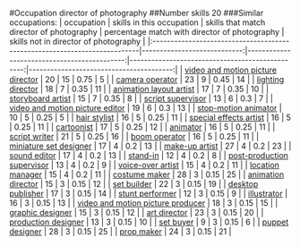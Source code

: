 #Occupation director of photography
##Number skills 20
###Similar occupations:
| occupation                                                                |   skills in this occupation |   skills that match director of photography |   percentage match with director of photography |   skills not in director of photography |
|:--------------------------------------------------------------------------|----------------------------:|--------------------------------------------:|------------------------------------------------:|----------------------------------------:|
| [video and motion picture director](video_and_motion_picture_director.md) |                          20 |                                          15 |                                            0.75 |                                       5 |
| [camera operator](camera_operator.md)                                     |                          23 |                                           9 |                                            0.45 |                                      14 |
| [lighting director](lighting_director.md)                                 |                          18 |                                           7 |                                            0.35 |                                      11 |
| [animation layout artist](animation_layout_artist.md)                     |                          17 |                                           7 |                                            0.35 |                                      10 |
| [storyboard artist](storyboard_artist.md)                                 |                          15 |                                           7 |                                            0.35 |                                       8 |
| [script supervisor](script_supervisor.md)                                 |                          13 |                                           6 |                                            0.3  |                                       7 |
| [video and motion picture editor](video_and_motion_picture_editor.md)     |                          19 |                                           6 |                                            0.3  |                                      13 |
| [stop-motion animator](stop-motion_animator.md)                           |                          10 |                                           5 |                                            0.25 |                                       5 |
| [hair stylist](hair_stylist.md)                                           |                          16 |                                           5 |                                            0.25 |                                      11 |
| [special effects artist](special_effects_artist.md)                       |                          16 |                                           5 |                                            0.25 |                                      11 |
| [cartoonist](cartoonist.md)                                               |                          17 |                                           5 |                                            0.25 |                                      12 |
| [animator](animator.md)                                                   |                          16 |                                           5 |                                            0.25 |                                      11 |
| [script writer](script_writer.md)                                         |                          21 |                                           5 |                                            0.25 |                                      16 |
| [boom operator](boom_operator.md)                                         |                          16 |                                           5 |                                            0.25 |                                      11 |
| [miniature set designer](miniature_set_designer.md)                       |                          17 |                                           4 |                                            0.2  |                                      13 |
| [make-up artist](make-up_artist.md)                                       |                          27 |                                           4 |                                            0.2  |                                      23 |
| [sound editor](sound_editor.md)                                           |                          17 |                                           4 |                                            0.2  |                                      13 |
| [stand-in](stand-in.md)                                                   |                          12 |                                           4 |                                            0.2  |                                       8 |
| [post-production supervisor](post-production_supervisor.md)               |                          13 |                                           4 |                                            0.2  |                                       9 |
| [voice-over artist](voice-over_artist.md)                                 |                          15 |                                           4 |                                            0.2  |                                      11 |
| [location manager](location_manager.md)                                   |                          15 |                                           4 |                                            0.2  |                                      11 |
| [costume maker](costume_maker.md)                                         |                          28 |                                           3 |                                            0.15 |                                      25 |
| [animation director](animation_director.md)                               |                          15 |                                           3 |                                            0.15 |                                      12 |
| [set builder](set_builder.md)                                             |                          22 |                                           3 |                                            0.15 |                                      19 |
| [desktop publisher](desktop_publisher.md)                                 |                          17 |                                           3 |                                            0.15 |                                      14 |
| [stunt performer](stunt_performer.md)                                     |                          12 |                                           3 |                                            0.15 |                                       9 |
| [illustrator](illustrator.md)                                             |                          16 |                                           3 |                                            0.15 |                                      13 |
| [video and motion picture producer](video_and_motion_picture_producer.md) |                          18 |                                           3 |                                            0.15 |                                      15 |
| [graphic designer](graphic_designer.md)                                   |                          15 |                                           3 |                                            0.15 |                                      12 |
| [art director](art_director.md)                                           |                          23 |                                           3 |                                            0.15 |                                      20 |
| [production designer](production_designer.md)                             |                          13 |                                           3 |                                            0.15 |                                      10 |
| [set buyer](set_buyer.md)                                                 |                           9 |                                           3 |                                            0.15 |                                       6 |
| [puppet designer](puppet_designer.md)                                     |                          28 |                                           3 |                                            0.15 |                                      25 |
| [prop maker](prop_maker.md)                                               |                          24 |                                           3 |                                            0.15 |                                      21 |
